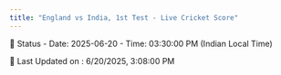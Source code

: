 ```yaml
---
title: "England vs India, 1st Test - Live Cricket Score"
---
```


📑 Status - Date: 2025-06-20 - Time: 03:30:00 PM (Indian Local Time)

📝 Last Updated on : 6/20/2025, 3:08:00 PM  

